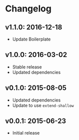 # Changelog

## v1.1.0: 2016-12-18

- Update Boilerplate

## v1.0.0: 2016-03-02

- Stable release
- Updated dependencies

## v0.1.0: 2015-08-05

- Updated dependencies
- Update to use `extend-shallow`

## v0.0.1: 2015-06-23

- Initial release
